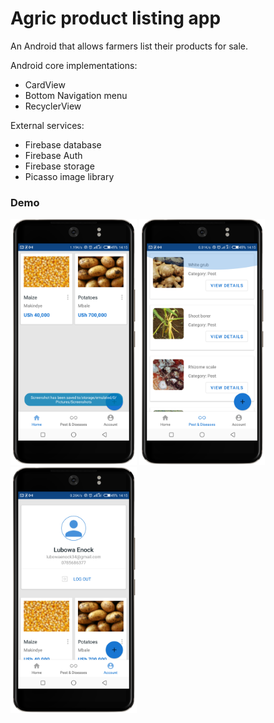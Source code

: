 # Agric product listing app
An Android that allows farmers list their products for sale.

Android core implementations:
<ul>
  <li>CardView</li>
  <li>Bottom Navigation menu</li>
  <li>RecyclerView</li>
</ul>

External services:
<ul>
  <li>Firebase database</li>
  <li>Firebase Auth</li>
  <li>Firebase storage</li>
  <li>Picasso image library</li>
</ul>

<h3>Demo</h3>
<img src="1.png" height="40%" width="40%" alt="product listing">
<img src="2.png" height="40%" width="40%" alt="pests & diseases listing">
<img src="3.png" height="40%" width="40%" alt="profile page">
